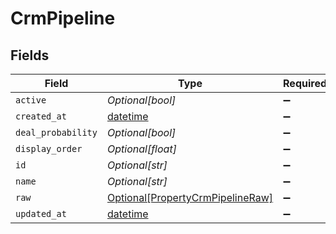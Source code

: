 # CrmPipeline


## Fields

| Field                                                                             | Type                                                                              | Required                                                                          | Description                                                                       |
| --------------------------------------------------------------------------------- | --------------------------------------------------------------------------------- | --------------------------------------------------------------------------------- | --------------------------------------------------------------------------------- |
| `active`                                                                          | *Optional[bool]*                                                                  | :heavy_minus_sign:                                                                | N/A                                                                               |
| `created_at`                                                                      | [datetime](https://docs.python.org/3/library/datetime.html#datetime-objects)      | :heavy_minus_sign:                                                                | N/A                                                                               |
| `deal_probability`                                                                | *Optional[bool]*                                                                  | :heavy_minus_sign:                                                                | N/A                                                                               |
| `display_order`                                                                   | *Optional[float]*                                                                 | :heavy_minus_sign:                                                                | N/A                                                                               |
| `id`                                                                              | *Optional[str]*                                                                   | :heavy_minus_sign:                                                                | N/A                                                                               |
| `name`                                                                            | *Optional[str]*                                                                   | :heavy_minus_sign:                                                                | N/A                                                                               |
| `raw`                                                                             | [Optional[PropertyCrmPipelineRaw]](../../models/shared/propertycrmpipelineraw.md) | :heavy_minus_sign:                                                                | N/A                                                                               |
| `updated_at`                                                                      | [datetime](https://docs.python.org/3/library/datetime.html#datetime-objects)      | :heavy_minus_sign:                                                                | N/A                                                                               |